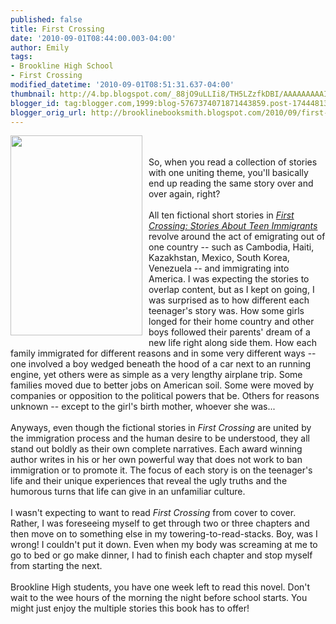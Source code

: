 ```yaml
---
published: false
title: First Crossing
date: '2010-09-01T08:44:00.003-04:00'
author: Emily
tags:
- Brookline High School
- First Crossing
modified_datetime: '2010-09-01T08:51:31.637-04:00'
thumbnail: http://4.bp.blogspot.com/_88jO9uLLIi8/TH5LZzfkDBI/AAAAAAAAAIg/fVBP-amrUew/s72-c/9780763632915.jpg
blogger_id: tag:blogger.com,1999:blog-5767374071871443859.post-1744481349441630537
blogger_orig_url: http://brooklinebooksmith.blogspot.com/2010/09/first-crossing.html
---
```


<a onblur="try {parent.deselectBloggerImageGracefully();} catch(e) {}" href="http://4.bp.blogspot.com/_88jO9uLLIi8/TH5LZzfkDBI/AAAAAAAAAIg/fVBP-amrUew/s1600/9780763632915.jpg"><img style="margin: 0pt 10px 10px 0pt; float: left; cursor: pointer; width: 211px; height: 320px;" src="http://4.bp.blogspot.com/_88jO9uLLIi8/TH5LZzfkDBI/AAAAAAAAAIg/fVBP-amrUew/s320/9780763632915.jpg" alt="" id="BLOGGER_PHOTO_ID_5511925900639472658" border="0" /></a><br /><br />So, when you read a collection of stories with one uniting theme, you'll basically end up reading the same story over and over again, right? <br /><br />All ten fictional short stories in <span style="font-style: italic;"><a href="http://www.brooklinebooksmith-shop.com/book/9780763632915">First Crossing: Stories About Teen Immigrants</a></span> revolve around the act of emigrating out of one country -- such as Cambodia, Haiti, Kazakhstan, Mexico, South Korea, Venezuela -- and immigrating into America.  I was expecting the stories to overlap content, but as I kept on going, I was surprised as to how different each teenager's story was.  How some girls longed for their home country and other boys followed their parents' dream of a new life right along side them.  How each family immigrated for different reasons and in some very different ways -- one involved a boy wedged beneath the hood of a car next to an running engine, yet others were as simple as a very lengthy airplane trip.  Some families moved due to better jobs on American soil.  Some were moved by companies or opposition to the political powers that be.  Others for reasons unknown -- except to the girl's birth mother, whoever she was...<br /><br />Anyways, even though the fictional stories in <span style="font-style: italic;">First Crossing</span> are united by the immigration process and the human desire to be understood, they all stand out boldly as their own complete narratives.  Each award winning author writes in his or her own powerful way that does not work to ban immigration or to promote it. The focus of each story is on the teenager's life and their unique experiences that reveal the ugly truths and the humorous turns that life can give in an unfamiliar culture.<br /><br />I wasn't expecting to want to read <span style="font-style: italic;">First Crossing</span> from cover to cover.  Rather, I was foreseeing myself to get through two or three chapters and then move on to something else in my towering-to-read-stacks.  Boy, was I wrong!  I couldn't put it down.  Even when my body was screaming at me to go to bed or go make dinner, I had to finish each chapter and stop myself from starting the next.<br /><br />Brookline High students, you have one week left to read this novel.  Don't wait to the wee hours of the morning the night before school starts.  You might just enjoy the multiple stories this book has to offer!